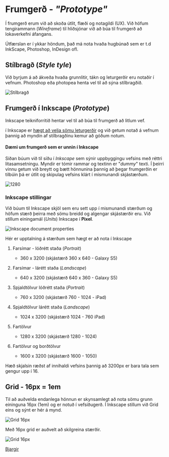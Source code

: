 # Frumgerð - _"Prototype"_

Í frumgerð erum við að skoða útlit, flæði og notagildi (UX). Við höfum tengirammann (_Wireframe_) til hliðsjónar við að búa til frumgerð að lokaverkefni áfangans.

Útfærslan er í ykkar höndum, það má nota hvaða hugbúnað sem er t.d InkScape, Photoshop, InDesign ofl.

## Stílbragð (_Style tyle_)

Við byrjum á að ákveða hvaða grunnlitir, tákn og leturgerðir eru notaðir í vefnum. Photoshop eða photopea henta vel til að sýna stílbragðið.

![Stílbragð](stílbragð.jpg) 

## Frumgerð í Inkscape (_Prototype_)

Inkscape teikniforritið hentar vel til að búa til frumgerð að litlum vef. 

í Inkscape er [hægt að velja sömu leturgerðir](Hvernig%20á%20að%20setja%20Google%20leturgerð%20í%20tölvuna%20mína.pdf) og við getum notað á vefnum þannig að myndin af stílbragðinu kemur að góðum notum.

#### Dæmi um frumgerð sem er unnin í Inkscape

Síðan búum við til síðu í _Inkscape_ sem sýnir uppbyggingu vefsins með réttri litasamsetningu. Myndir er tómir rammar og textinn er "_dummy_" texti. Í þeirri vinnu getum við breytt og bætt hönnunina þannig að þegar frumgerðin er tilbúin þá er útlit og skipulag vefsins klárt í mismunandi skjástærðum. 

![1280](prototype1280x3200-OUT.svg)

### Inkscape stillingar

Við búum til Inkscape skjöl sem eru sett upp í mismunandi stærðum og höfum stærð þeirra með sömu breidd og algengar skjástærðir eru. Við stillum einingamál (_Units_) Inkscape í **Pixel**.

![Inkscape document properties](document-properties.jpg)

Hér er upptalning á stærðum sem hægt er að nota í Inkscape

1. Farsímar - lóðrétt staða (_Portrait_)
   * 360 x 3200 (skjástærð 360 x 640 - Galaxy S5) 

2. Farsímar - lárétt staða (_Landscape_)
   * 640 x 3200 (skjástærð 640 x 360 - Galaxy S5) 

3. Spjaldtölvur lóðrétt staða (_Portrait_)
   * 760 x 3200 (skjástærð 760 - 1024 - iPad) 

4. Spjaldtölvur lárétt staða (_Landscape_)
   * 1024 x 3200 (skjástærð 1024 - 760 iPad) 

5. Fartölvur 
   * 1280 x 3200 (skjástærð 1280 - 1024) 

6. Fartölvur og borðtölvur
   * 1600 x 3200 (skjástærð 1600 - 1050) 

Hæð skjalsin ræðst af innihaldi vefsins þannig að 3200px er bara tala sem gengur upp í 16.

## Grid - 16px = 1em

Til að auðvelda endanlega hönnun er skynsamlegt að nota sömu grunn eininguna 16px (1em) og er notuð í vefsíðugerð. Í Inkscape stillum við Grid eins og sýnt er hér á mynd.

![Grid 16px](grids-16px.jpg)

Með 16px grid er auðvelt að skilgreina stærðir.

![Grid 16px](Skjámynd1280x800.jpg)

[Bjargir](https://github.com/vefhonnun/21V/wiki/Bjargir#skipulagning-og-h%C3%B6nnun)


